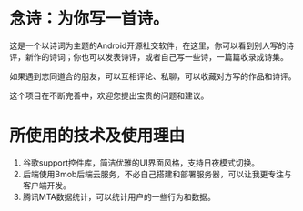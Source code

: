 # 念诗：为你写一首诗。

这是一个以诗词为主题的Android开源社交软件，在这里，你可以看到别人写的诗评，新作的诗词；你也可以发表诗评，或者自己写一些诗，一篇篇收录成诗集。

如果遇到志同道合的朋友，可以互相评论、私聊，可以收藏对方写的作品和诗评。

这个项目在不断完善中，欢迎您提出宝贵的问题和建议。
  
# 所使用的技术及使用理由
1. 谷歌support控件库，简洁优雅的UI界面风格，支持日夜模式切换。
1. 后端使用Bmob后端云服务，不必自己搭建和部署服务器，可以让我更专注与客户端开发。
1. 腾讯MTA数据统计，可以统计用户的一些行为和数据。